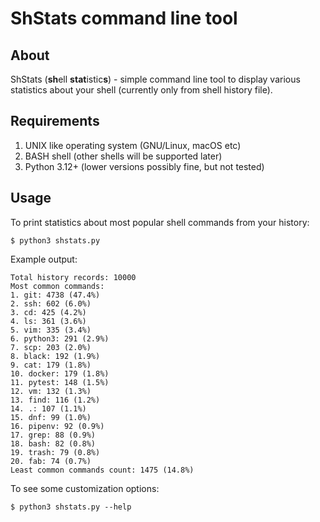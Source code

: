 # ShStats command line tool

## About

ShStats (**sh**ell **stat**istic**s**) - simple command line tool to
display various statistics about your shell (currently only from shell
history file).

## Requirements

1. UNIX like operating system (GNU/Linux, macOS etc)
2. BASH shell (other shells will be supported later)
3. Python 3.12+ (lower versions possibly fine, but not tested)

## Usage

To print statistics about most popular shell commands from your history:

```shell
$ python3 shstats.py
```

Example output:
```
Total history records: 10000
Most common commands:
1. git: 4738 (47.4%)
2. ssh: 602 (6.0%)
3. cd: 425 (4.2%)
4. ls: 361 (3.6%)
5. vim: 335 (3.4%)
6. python3: 291 (2.9%)
7. scp: 203 (2.0%)
8. black: 192 (1.9%)
9. cat: 179 (1.8%)
10. docker: 179 (1.8%)
11. pytest: 148 (1.5%)
12. vm: 132 (1.3%)
13. find: 116 (1.2%)
14. .: 107 (1.1%)
15. dnf: 99 (1.0%)
16. pipenv: 92 (0.9%)
17. grep: 88 (0.9%)
18. bash: 82 (0.8%)
19. trash: 79 (0.8%)
20. fab: 74 (0.7%)
Least common commands count: 1475 (14.8%)
```

To see some customization options:

```shell
$ python3 shstats.py --help
```
